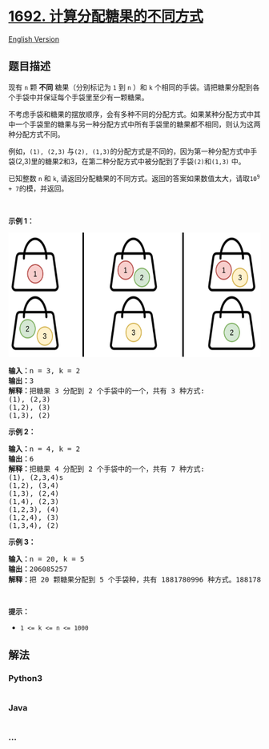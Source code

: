 # [1692. 计算分配糖果的不同方式](https://leetcode-cn.com/problems/count-ways-to-distribute-candies)

[English Version](/solution/1600-1699/1692.Count%20Ways%20to%20Distribute%20Candies/README_EN.md)

## 题目描述

<!-- 这里写题目描述 -->

<p>现有 <code>n</code> 颗 <strong>不同</strong> 糖果（分别标记为 <code>1</code> 到 <code>n</code> ）和 <code>k</code> 个相同的手袋。请把糖果分配到各个手袋中并保证每个手袋里至少有一颗糖果。</p>

<p>不考虑手袋和糖果的摆放顺序，会有多种不同的分配方式。如果某种分配方式中其中一个手袋里的糖果与另一种分配方式中所有手袋里的糖果都不相同，则认为这两种分配方式不同。</p>

<p>例如，<code>(1), (2,3)</code> 与<code>(2), (1,3)</code>的分配方式是不同的，因为第一种分配方式中手袋(2,3)里的糖果2和3，在第二种分配方式中被分配到了手袋<code>(2)</code>和<code>(1,3)</code> 中。</p>

<p>已知整数 <code>n</code> 和 <code>k</code>, 请返回分配糖果的不同方式。返回的答案如果数值太大，请取<code>10<sup>9</sup> + 7</code>的模，并返回。</p>

<p> </p>

<p><strong>示例 1：</strong></p>

<p><img alt="" src="/solution/1600-1699/1692.Count Ways to Distribute Candies/images/candies-1.png" style="height: 248px; width: 600px;" /></p>

<pre>
<strong>输入：</strong>n = 3, k = 2
<strong>输出：</strong>3
<strong>解释：</strong>把糖果 3 分配到 2 个手袋中的一个，共有 3 种方式:
(1), (2,3)
(1,2), (3)
(1,3), (2)
</pre>

<p><strong>示例 2：</strong></p>

<pre>
<strong>输入：</strong>n = 4, k = 2
<strong>输出：</strong>6
<strong>解释：</strong>把糖果 4 分配到 2 个手袋中的一个，共有 7 种方式:
(1), (2,3,4)s
(1,2), (3,4)
(1,3), (2,4)
(1,4), (2,3)
(1,2,3), (4)
(1,2,4), (3)
(1,3,4), (2)
</pre>

<p><strong>示例 3：</strong></p>

<pre>
<strong>输入：</strong>n = 20, k = 5
<strong>输出：</strong>206085257
<strong>解释：</strong>把 20 颗糖果分配到 5 个手袋种，共有 1881780996 种方式。1881780996 取 10<sup>9</sup> + 7的模，等于 206085257。
</pre>

<p> </p>

<p><strong>提示：</strong></p>

<ul>
	<li><code>1 <= k <= n <= 1000</code></li>
</ul>


## 解法

<!-- 这里可写通用的实现逻辑 -->

<!-- tabs:start -->

### **Python3**

<!-- 这里可写当前语言的特殊实现逻辑 -->

```python

```

### **Java**

<!-- 这里可写当前语言的特殊实现逻辑 -->

```java

```

### **...**

```

```

<!-- tabs:end -->
